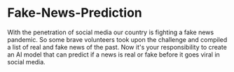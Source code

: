 # Fake-News-Prediction
With the penetration of social media our country is fighting a fake news pandemic. So some brave volunteers took upon the challenge and compiled a list of real and fake news of the past. Now it's your responsibility to create an AI model that can predict if a news is real or fake before it goes viral in social media.
